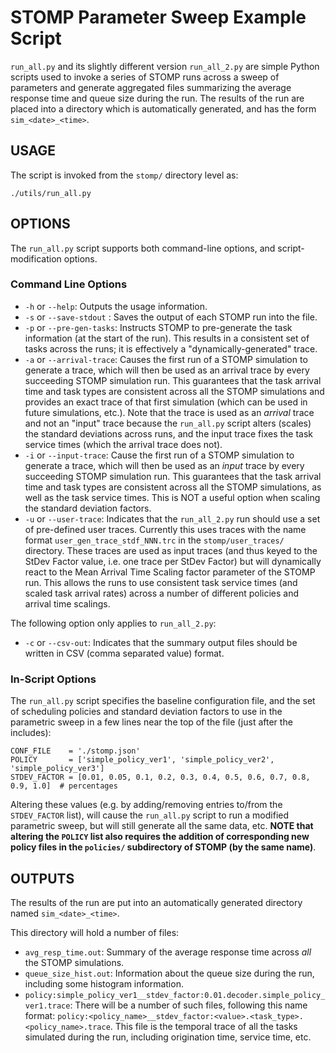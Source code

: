 # STOMP Parameter Sweep Example Script

`run_all.py` and its slightly different version `run_all_2.py` are simple Python scripts used to invoke a series of STOMP runs across a sweep of parameters and generate aggregated files summarizing the average response time and queue size during the run. The results of the run are placed into a directory which is automatically generated, and has the form `sim_<date>_<time>`.

## USAGE

The script is invoked from the `stomp/` directory level as:

```
./utils/run_all.py
```

## OPTIONS

The `run_all.py` script supports both command-line options, and script-modification options.

### Command Line Options
 
 * `-h` or `--help`: Outputs the usage information. 
 * `-s` or `--save-stdout` : Saves the output of each STOMP run into the file.
 * `-p` or `--pre-gen-tasks`: Instructs STOMP to pre-generate the task information (at the start of the run). This results in a consistent set of tasks across the runs; it is effectively a "dynamically-generated" trace.
 * `-a` or `--arrival-trace`: Causes the first run of a STOMP simulation to generate a trace, which will then be used as an arrival trace by every succeeding STOMP simulation run. This guarantees that the task arrival time and task types are consistent across all the STOMP simulations and provides an exact trace of that first simulation (which can be used in future simulations, etc.). Note that the trace is used as an _arrival_ trace and not an "input" trace because the `run_all.py` script alters (scales) the standard deviations across runs, and the input trace fixes the task service times (which the arrival trace does not).
 * `-i` or `--input-trace`: Cause the first run of a STOMP simulation to generate a trace, which will then be used as an _input_ trace by every succeeding STOMP simulation run. This guarantees that the task arrival time and task types are consistent across all the STOMP simulations, as well as the task service times.  This is NOT a useful option when scaling the standard deviation factors.
 * `-u` or `--user-trace`: Indicates that the `run_all_2.py` run should use a set of pre-defined user traces. Currently this uses traces with the name format `user_gen_trace_stdf_NNN.trc` in the `stomp/user_traces/` directory. These traces are used as input traces (and thus keyed to the StDev Factor value, i.e. one trace per StDev Factor) but will dynamically react to the Mean Arrival Time Scaling factor parameter of the STOMP run. This allows the runs to use consistent task service times (and scaled task arrival rates) across a number of different policies and arrival time scalings.

The following option only applies to `run_all_2.py`:

 * `-c` or `--csv-out`: Indicates that the summary output files should be written in CSV (comma separated value) format.


### In-Script Options

The `run_all.py` script specifies the baseline configuration file, and the set of scheduling policies and standard deviation factors to use in the parametric sweep in a few lines near the top of the file (just after the includes):

```
CONF_FILE    = './stomp.json'
POLICY       = ['simple_policy_ver1', 'simple_policy_ver2', 'simple_policy_ver3']
STDEV_FACTOR = [0.01, 0.05, 0.1, 0.2, 0.3, 0.4, 0.5, 0.6, 0.7, 0.8, 0.9, 1.0]  # percentages
```

Altering these values (e.g. by adding/removing entries to/from the `STDEV_FACTOR` list), will cause the `run_all.py` script to run a modified parametric sweep, but will still generate all the same data, etc. **NOTE that altering the `POLICY` list also requires the addition of corresponding new policy files in the `policies/` subdirectory of STOMP (by the same name)**.


## OUTPUTS

The results of the run are put into an automatically generated directory named `sim_<date>_<time>`.

This directory will hold a number of files:
 * `avg_resp_time.out`: Summary of the average response time across _all_ the STOMP simulations.
 * `queue_size_hist.out`: Information about the queue size during the run, including some histogram information.
 * `policy:simple_policy_ver1__stdev_factor:0.01.decoder.simple_policy_ver1.trace`: There will be a number of such files, following this name format: `policy:<policy_name>__stdev_factor:<value>.<task_type>.<policy_name>.trace`. This file is the temporal trace of all the tasks simulated during the run, including origination time, service time, etc.
